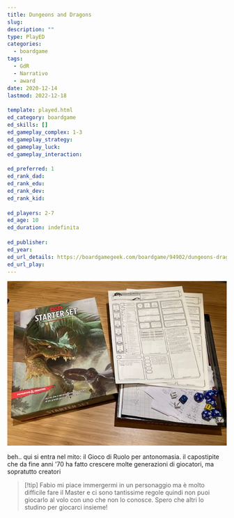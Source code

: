 ```yaml
---
title: Dungeons and Dragons
slug: 
description: ""
type: PlayED
categories:
  - boardgame
tags:
  - GdR
  - Narrativo
  - award
date: 2020-12-14
lastmod: 2022-12-18

template: played.html
ed_category: boardgame
ed_skills: []
ed_gameplay_complex: 1-3
ed_gameplay_strategy: 
ed_gameplay_luck: 
ed_gameplay_interaction: 

ed_preferred: 1
ed_rank_dad: 
ed_rank_edu: 
ed_rank_dev: 
ed_rank_kid: 

ed_players: 2-7
ed_age: 10
ed_duration: indefinita

ed_publisher: 
ed_year: 
ed_url_details: https://boardgamegeek.com/boardgame/94902/dungeons-dragons-starter-set
ed_url_play: 
---
```


![](../../assets/img/played/boardgame/dnd.webp)

beh.. qui si entra nel mito: il Gioco di Ruolo per antonomasia. il capostipite che da fine anni '70 ha fatto crescere molte generazioni di giocatori, ma sopratutto creatori

> [!tip] Fabio
> mi piace immergermi in un personaggio ma è molto difficile fare il Master e ci sono tantissime regole quindi non puoi giocarlo al volo con uno che non lo conosce. Spero che altri lo studino per giocarci insieme!


